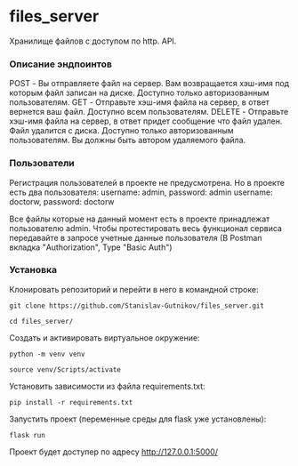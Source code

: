 # files_server
Хранилище файлов с доступом по http. API.

### Описание эндпоинтов ###
POST - Вы отправляете файл на сервер. Вам возвращается хэш-имя под которым файл записан на диске. Доступно только авторизованным пользователям.
GET - Отправьте хэш-имя файла на сервер, в ответ вернется ваш файл. Доступно всем пользователям.
DELETE - Отправьте хэш-имя файла на сервер, в ответ придет сообщение что файл удален. Файл удалится с диска. Доступно только авторизованным пользователям. Вы должны быть автором удаляемого файла.

### Пользователи ###
Регистрация пользователей в проекте не предусмотрена. Но в проекте есть два пользователя:
username: admin, password: admin
username: doctorw, password: doctorw

Все файлы которые на данный момент есть в проекте принадлежат пользователю admin.
Чтобы протестировать весь функционал сервиса передавайте в запросе учетные данные пользователя (В Postman вкладка "Authorization", Type "Basic Auth")



### Установка ###

Клонировать репозиторий и перейти в него в командной строке:

```
git clone https://github.com/Stanislav-Gutnikov/files_server.git
```
```
cd files_server/
```

Cоздать и активировать виртуальное окружение:

```
python -m venv venv
```
```
source venv/Scripts/activate
```

Установить зависимости из файла requirements.txt:

```
pip install -r requirements.txt
```

Запустить проект (переменные среды для flask уже установлены):

```
flask run
```

Проект будет доступер по адресу http://127.0.0.1:5000/